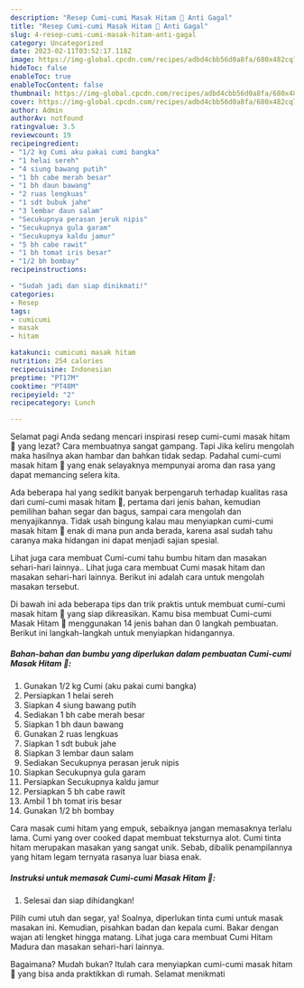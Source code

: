 ```yaml
---
description: "Resep Cumi-cumi Masak Hitam 🖤 Anti Gagal"
title: "Resep Cumi-cumi Masak Hitam 🖤 Anti Gagal"
slug: 4-resep-cumi-cumi-masak-hitam-anti-gagal
category: Uncategorized
date: 2023-02-11T03:52:17.118Z
image: https://img-global.cpcdn.com/recipes/adbd4cbb56d0a8fa/680x482cq70/cumi-cumi-masak-hitam-foto-resep-utama.jpg
hideToc: false
enableToc: true
enableTocContent: false
thumbnail: https://img-global.cpcdn.com/recipes/adbd4cbb56d0a8fa/680x482cq70/cumi-cumi-masak-hitam-foto-resep-utama.jpg
cover: https://img-global.cpcdn.com/recipes/adbd4cbb56d0a8fa/680x482cq70/cumi-cumi-masak-hitam-foto-resep-utama.jpg
author: Admin
authorAv: notfound
ratingvalue: 3.5
reviewcount: 19
recipeingredient:
- "1/2 kg Cumi aku pakai cumi bangka"
- "1 helai sereh"
- "4 siung bawang putih"
- "1 bh cabe merah besar"
- "1 bh daun bawang"
- "2 ruas lengkuas"
- "1 sdt bubuk jahe"
- "3 lembar daun salam"
- "Secukupnya perasan jeruk nipis"
- "Secukupnya gula garam"
- "Secukupnya kaldu jamur"
- "5 bh cabe rawit"
- "1 bh tomat iris besar"
- "1/2 bh bombay"
recipeinstructions:

- "Sudah jadi dan siap dinikmati!"
categories:
- Resep
tags:
- cumicumi
- masak
- hitam

katakunci: cumicumi masak hitam 
nutrition: 254 calories
recipecuisine: Indonesian
preptime: "PT17M"
cooktime: "PT48M"
recipeyield: "2"
recipecategory: Lunch

---
```



Selamat pagi Anda sedang mencari inspirasi resep cumi-cumi masak hitam 🖤 yang lezat? Cara membuatnya sangat gampang. Tapi Jika keliru mengolah maka hasilnya akan hambar dan bahkan tidak sedap. Padahal cumi-cumi masak hitam 🖤 yang enak selayaknya mempunyai aroma dan rasa yang dapat memancing selera kita.


Ada beberapa hal yang sedikit banyak berpengaruh terhadap kualitas rasa dari cumi-cumi masak hitam 🖤, pertama dari jenis bahan, kemudian pemilihan bahan segar dan bagus, sampai cara mengolah dan menyajikannya. Tidak usah bingung kalau mau menyiapkan cumi-cumi masak hitam 🖤 enak di mana pun anda berada, karena asal sudah tahu caranya maka hidangan ini dapat menjadi sajian spesial.

Lihat juga cara membuat Cumi-cumi tahu bumbu hitam dan masakan sehari-hari lainnya.. Lihat juga cara membuat Cumi masak hitam dan masakan sehari-hari lainnya. Berikut ini adalah cara untuk mengolah masakan tersebut.


Di bawah ini ada beberapa tips dan trik praktis untuk membuat cumi-cumi masak hitam 🖤 yang siap dikreasikan. Kamu bisa membuat Cumi-cumi Masak Hitam 🖤 menggunakan 14 jenis bahan dan 0 langkah pembuatan. Berikut ini langkah-langkah untuk menyiapkan hidangannya.

<!--inarticleads1-->

##### Bahan-bahan dan bumbu yang diperlukan dalam pembuatan Cumi-cumi Masak Hitam 🖤:

1. Gunakan 1/2 kg Cumi (aku pakai cumi bangka)
1. Persiapkan 1 helai sereh
1. Siapkan 4 siung bawang putih
1. Sediakan 1 bh cabe merah besar
1. Siapkan 1 bh daun bawang
1. Gunakan 2 ruas lengkuas
1. Siapkan 1 sdt bubuk jahe
1. Siapkan 3 lembar daun salam
1. Sediakan Secukupnya perasan jeruk nipis
1. Siapkan Secukupnya gula garam
1. Persiapkan Secukupnya kaldu jamur
1. Persiapkan 5 bh cabe rawit
1. Ambil 1 bh tomat iris besar
1. Gunakan 1/2 bh bombay


Cara masak cumi hitam yang empuk, sebaiknya jangan memasaknya terlalu lama. Cumi yang over cooked dapat membuat teksturnya alot. Cumi tinta hitam merupakan masakan yang sangat unik. Sebab, dibalik penampilannya yang hitam legam ternyata rasanya luar biasa enak. 

<!--inarticleads2-->

##### Instruksi untuk memasak Cumi-cumi Masak Hitam 🖤:


1. Selesai dan siap dihidangkan!

Pilih cumi utuh dan segar, ya! Soalnya, diperlukan tinta cumi untuk masak masakan ini. Kemudian, pisahkan badan dan kepala cumi. Bakar dengan wajan ati lengket hingga matang. Lihat juga cara membuat Cumi Hitam Madura dan masakan sehari-hari lainnya. 

Bagaimana? Mudah bukan? Itulah cara menyiapkan cumi-cumi masak hitam 🖤 yang bisa anda praktikkan di rumah. Selamat menikmati
